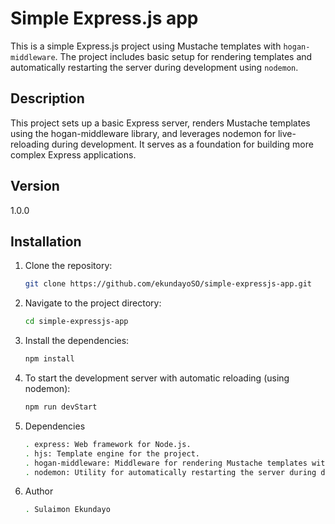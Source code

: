 # Simple Express.js app

This is a simple Express.js project using Mustache templates with `hogan-middleware`. The project includes basic setup for rendering templates and automatically restarting the server during development using `nodemon`.

## Description
This project sets up a basic Express server, renders Mustache templates using the hogan-middleware library, and leverages nodemon for live-reloading during development. It serves as a foundation for building more complex Express applications.

## Version
1.0.0

## Installation

1. Clone the repository:
   ```bash
   git clone https://github.com/ekundayoSO/simple-expressjs-app.git
   ````
2. Navigate to the project directory:
    ```bash
   cd simple-expressjs-app
    ```
3. Install the dependencies:
    ```bash
    npm install
    ```
4. To start the development server with automatic reloading (using nodemon):
    ```bash
    npm run devStart
    ```
5. Dependencies
    ```bash
    . express: Web framework for Node.js.
    . hjs: Template engine for the project.
    . hogan-middleware: Middleware for rendering Mustache templates with  Hogan.
    . nodemon: Utility for automatically restarting the server during development.
    ```
6. Author
    ```bash
    . Sulaimon Ekundayo
    ```



